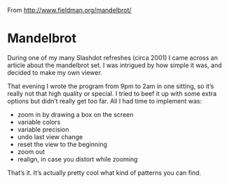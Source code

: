 From http://www.fieldman.org/mandelbrot/

Mandelbrot
==========

During one of my many Slashdot refreshes (circa 2001) I came across an article about the mandelbrot set. I was intrigued by how simple it was, and decided to make my own viewer.

That evening I wrote the program from 9pm to 2am in one sitting, so it’s really not that high quality or special. I tried to beef it up with some extra options but didn’t really get too far. All I had time to implement was:

* zoom in by drawing a box on the screen
* variable colors
* variable precision
* undo last view change
* reset the view to the beginning
* zoom out
* realign, in case you distort while zooming

That’s it. It’s actually pretty cool what kind of patterns you can find.